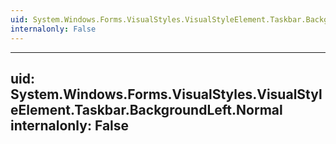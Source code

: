 ```yaml
---
uid: System.Windows.Forms.VisualStyles.VisualStyleElement.Taskbar.BackgroundLeft
internalonly: False
---
```


---
uid: System.Windows.Forms.VisualStyles.VisualStyleElement.Taskbar.BackgroundLeft.Normal
internalonly: False
---
